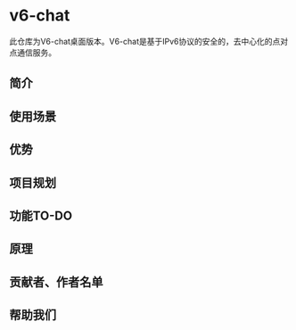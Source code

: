 # v6-chat
此仓库为V6-chat桌面版本。V6-chat是基于IPv6协议的安全的，去中心化的点对点通信服务。

## 简介

## 使用场景

## 优势

## 项目规划

## 功能TO-DO

## 原理

## 贡献者、作者名单

## 帮助我们
